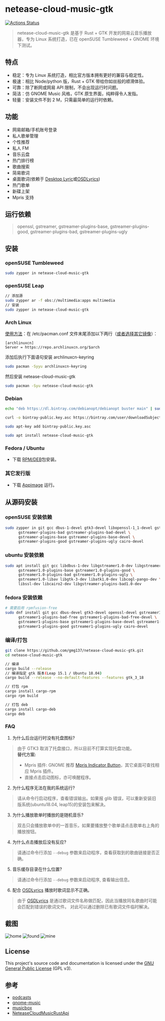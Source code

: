 # netease-cloud-music-gtk
[![Actions Status](https://github.com/gmg137/netease-cloud-music-gtk/workflows/CI/badge.svg)](https://github.com/gmg137/netease-cloud-music-gtk/actions)
> netease-cloud-music-gtk 是基于 Rust + GTK 开发的网易云音乐播放器，专为 Linux 系统打造，已在 openSUSE Tumbleweed + GNOME 环境下测试。

## 特点
- 稳定：专为 Linux 系统打造，相比官方版本拥有更好的兼容与稳定性。
- 极速：相比 Node/python 版，Rust + GTK 带给你如丝般的顺滑体验。
- 可靠：除了断网或网易 API 限制，不会出现运行时问题。
- 简洁：仿 GNOME Music 风格，GTK 原生界面，纯粹得令人发指。
- 轻量：安装文件不到 2 M，只需最简单的运行时依赖。

## 功能
- 网易邮箱/手机账号登录
- 私人歌单管理
- 个性推荐
- 私人 FM
- 音乐云盘
- 热门排行榜
- 歌曲搜索
- 简易歌词
- 桌面歌词(依赖于 [Desktop Lyric](https://extensions.gnome.org/extension/4006/desktop-lyric/)或[OSDLyrics](https://github.com/osdlyrics/osdlyrics))
- 热门歌单
- 新碟上架
- Mpris 支持

## 运行依赖
> openssl, gstreamer, gstreamer-plugins-base, gstreamer-plugins-good, gstreamer-plugins-bad, gstreamer-plugins-ugly

## 安装
### openSUSE Tumbleweed
```bash
sudo zypper in netease-cloud-music-gtk
```
### openSUSE Leap
```bash
// 添加源
sudo zypper ar -f obs://multimedia:apps multimedia
// 安装
sudo zypper in netease-cloud-music-gtk
```
### Arch Linux
[使用方法](https://www.archlinuxcn.org/archlinux-cn-repo-and-mirror/)：在 /etc/pacman.conf 文件末尾添加以下两行（[或者选择其它镜像](https://github.com/archlinuxcn/mirrorlist-repo)）：
```
[archlinuxcn]
Server = https://repo.archlinuxcn.org/$arch
```
添加后执行下面语句安装 archlinuxcn-keyring
```bash
sudo pacman -Syyu archlinuxcn-keyring
```
然后安装 netease-cloud-music-gtk
```bash
sudo pacman -Syu netease-cloud-music-gtk
```

### Debian
```bash
echo "deb https://dl.bintray.com/debianopt/debianopt buster main" | sudo tee -a /etc/apt/sources.list

curl -o bintray-public.key.asc https://bintray.com/user/downloadSubjectPublicKey?username=bintray

sudo apt-key add bintray-public.key.asc

sudo apt install netease-cloud-music-gtk
```
### Fedora / Ubuntu
- 下载 [RPM/DEB](https://gitee.com/gmg137/netease-cloud-music-gtk/releases)包安装。

### 其它发行版
- 下载 [Appimage](https://gitee.com/gmg137/netease-cloud-music-gtk/releases) 运行。

## 从源码安装
### openSUSE 安装依赖
```bash
sudo zypper in git gcc dbus-1-devel gtk3-devel libopenssl-1_1-devel gstreamer-devel \
      gstreamer-plugins-bad gstreamer-plugins-bad-devel \
      gstreamer-plugins-base gstreamer-plugins-base-devel \
      gstreamer-plugins-good gstreamer-plugins-ugly cairo-devel
```
### ubuntu 安装依赖
```bash
sudo apt install git gcc libdbus-1-dev libgstreamer1.0-dev libgstreamer-plugins-base1.0-dev \
      gstreamer1.0-plugins-base gstreamer1.0-plugins-good \
      gstreamer1.0-plugins-bad gstreamer1.0-plugins-ugly \
      gstreamer1.0-libav libgtk-3-dev libatk1.0-dev libcogl-pango-dev \
      libssl-dev libcairo2-dev libgstreamer-plugins-bad1.0-dev
```
### fedora 安装依赖
```bash
# 需要启用 rpmfusion-free
sudo dnf install git gcc dbus-devel gtk3-devel openssl-devel gstreamer1-devel \
      gstreamer1-plugins-bad-free gstreamer1-plugins-bad-free-devel \
      gstreamer1-plugins-base gstreamer1-plugins-base-devel gstreamer1-libav \
      gstreamer1-plugins-good gstreamer1-plugins-ugly cairo-devel
```

### 编译/打包
```bash
git clone https://github.com/gmg137/netease-cloud-music-gtk.git
cd netease-cloud-music-gtk

// 编译
cargo build --release
// 编译指定 gtk 版本(Leap 15.1 / Ubuntu 18.04)
cargo build --release --no-default-features --features gtk_3_18

// 打包 rpm
cargo install cargo-rpm
cargo rpm build

// 打包 deb
cargo install cargo-deb
cargo deb
```
### FAQ
1. 为什么后台运行时没有托盘图标?
> 由于 GTK3 取消了托盘接口，所以目前不打算实现托盘功能。<br>
> **替代方案:**
> - Mpris 插件: GNOME 推荐 [Mpris Indicator Button](https://extensions.gnome.org/extension/1379/mpris-indicator-button/)，其它桌面可查找相应 Mpris 插件。
> - 直接点击启动图标，亦可唤醒程序。
2. 为什么程序无法在我的系统运行?
> 请从命令行启动程序，查看错误输出。如果报 glib 错误，可以重新安装旧版系统(ubuntu18.04, leap15)的安装包来解决。
3. 为什么播放歌单时播放的是随机音乐?
> 双击只会播放歌单中的一首音乐，如果要播放整个歌单请点击歌单右上角的播放按钮。
4. 为什么点击播放后没有反应?
> 请通过命令行添加 ```--debug``` 参数来启动程序，查看获取到的歌曲链接是否正确。
5. 音乐缓存目录在什么位置?
> 请通过命令行添加 ```--debug``` 参数来启动程序, 查看输出信息。
6. 配合 [OSDLyrics](https://github.com/osdlyrics/osdlyrics) 播放时歌词显示不正确。
> 由于 [OSDLyrics](https://github.com/osdlyrics/osdlyrics) 是通过歌词文件名称做匹配，因此当播放同名歌曲时可能会匹配到错误的歌词文件。
> 对此可以通过删除已有歌词文件临时解决。

## 截图
![home](https://user-images.githubusercontent.com/6460323/74423902-fa996900-4e8b-11ea-915f-a4ec40bd2982.jpg)
![found](https://user-images.githubusercontent.com/6460323/74421939-c8d2d300-4e88-11ea-9b93-962ae80f5a11.png)
![mine](https://user-images.githubusercontent.com/6460323/74424004-29afda80-4e8c-11ea-9c16-af3f25525c9c.jpeg)

## License
This project's source code and documentation is licensed under the  [GNU General Public License](LICENSE) (GPL v3).

## 参考
- [podcasts](https://gitlab.gnome.org/World/podcasts)
- [gnome-music](https://gitlab.gnome.org/GNOME/gnome-music)
- [musicbox](https://github.com/darknessomi/musicbox)
- [NeteaseCloudMusicRustApi](https://github.com/Itanq/NeteaseCloudMusicRustApi)
